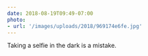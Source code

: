 ```yaml
---
date: 2018-08-19T09:49-07:00
photo:
- url: '/images/uploads/2018/969174e6fe.jpg'
---
```

Taking a selfie in the dark is a mistake.
